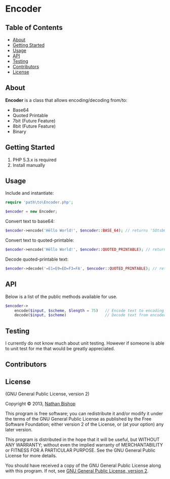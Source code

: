 # Encoder

## Table of Contents
* [About](#about)
* [Getting Started](#getting-started)
* [Usage](#usage)
* [API](#api)
* [Testing](#testing)
* [Contributors](#contributors)
* [License](#license)

## <a name="about"></a>About
**Encoder** is a class that allows encoding/decoding from/to:
- Base64
- Quoted Printable
- 7bit (Future Feature) 
- 8bit (Future Feature)
- Binary

## <a name="getting-started"></a>Getting Started
1. PHP 5.3.x is required
2. Install manually

## <a name="usage"></a>Usage
Include and instantiate:

```php
require 'path\to\Encoder.php';

$encoder = new Encoder;
```

Convert text to base64:

```php
$encoder->encode('Hëllo World!', $encoder::BASE_64); // returns 'SOtsbG8gV29ybGQh'
```

Convert text to quoted-printable:

```php
$encoder->encode('Hëllo World!', $encoder::QUOTED_PRINTABLE); // returns 'H=EBllo World!'
```

Decode quoted-printable text:

```php
$encoder->decode('=E1=E9=ED=F3=FA', $encoder::QUOTED_PRINTABLE); // returns 'áéíóú'
```

## <a name="api"></a>API

Below is a list of the public methods available for use.

```php
$encoder->
    encode($input, $scheme, $length = 75)   // Encode text to encoding scheme.
    decode($input, $scheme)                 // Decode text from encoded text.
```

## <a name="testing"></a>Testing
I currently do not know much about unit testing. However if someone is able to unit 
test for me that would be greatly appreciated.

## <a name="contributors"></a>Contributors


## <a name="license"></a>License

(GNU General Public License, version 2)

Copyright &copy; 2013, [Nathan Bishop](nbish11@hotmail.com)

This program is free software; you can redistribute it and/or modify
it under the terms of the GNU General Public License as published by
the Free Software Foundation; either version 2 of the License, or
(at your option) any later version.

This program is distributed in the hope that it will be useful,
but WITHOUT ANY WARRANTY; without even the implied warranty of
MERCHANTABILITY or FITNESS FOR A PARTICULAR PURPOSE.  See the
GNU General Public License for more details.

You should have received a copy of the GNU General Public License
along with this program.  If not, see [GNU General Public License, version 2](http://www.gnu.org/licenses/).